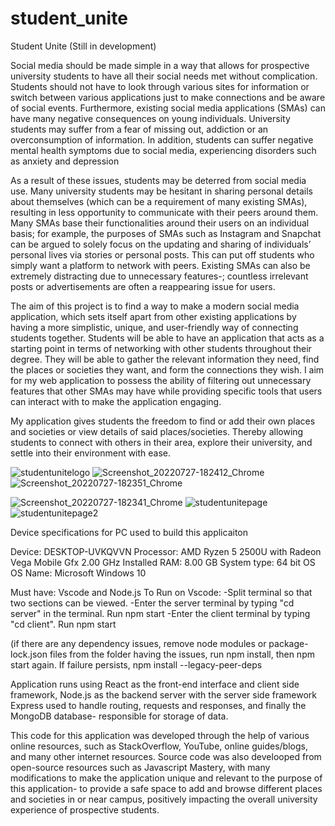 # student_unite

Student Unite (Still in development)

Social media should be made simple in a way that allows for prospective university students to have all their social needs met without complication. Students should not have to look through various sites for information or switch between various applications just to make connections and be aware of social events. Furthermore, existing social media applications (SMAs) can have many negative consequences on young individuals. University students may suffer from a fear of missing out, addiction or an overconsumption of information. In addition, students can suffer negative mental health symptoms due to social media, experiencing disorders such as anxiety and depression

As a result of these issues, students may be deterred from social media use. Many university students may be hesitant in sharing personal details about themselves (which can be a requirement of many existing SMAs), resulting in less opportunity to communicate with their peers around them. Many SMAs base their functionalities around their users on an individual basis; for example, the purposes of SMAs such as Instagram and Snapchat can be argued to solely focus on the updating and sharing of individuals’ personal lives via stories or personal posts. This can put off students who simply want a platform to network with peers. Existing SMAs can also be extremely distracting due to unnecessary features-; countless irrelevant posts or advertisements are often a reappearing issue for users.

The aim of this project is to find a way to make a modern social media application, which sets itself apart from other existing applications by having a more simplistic, unique, and user-friendly way of connecting students together. Students will be able to have an application that acts as a starting point in terms of networking with other students throughout their degree. They will be able to gather the relevant information they need, find the places or societies they want, and form the connections they wish. I aim for my web application to possess the ability of filtering out unnecessary features that other SMAs may have while providing specific tools that users can interact with to make the application engaging.

My application gives students the freedom to find or add their own places and societies or view details of said places/societies. Thereby allowing students to connect with others in their area, explore their university, and settle into their environment with ease.

![studentunitelogo](https://user-images.githubusercontent.com/44556944/196316647-e911cd57-2515-445d-8225-a9239f777541.png)
![Screenshot_20220727-182412_Chrome](https://user-images.githubusercontent.com/44556944/196317012-84f62c21-1799-457a-9a43-865e58f03ed3.jpg)
![Screenshot_20220727-182351_Chrome](https://user-images.githubusercontent.com/44556944/196317024-c8ade3b9-8b90-4922-a1cb-241507a1a51c.jpg)

![Screenshot_20220727-182341_Chrome](https://user-images.githubusercontent.com/44556944/196317028-b620cf38-0e37-4011-b289-d5dbddd58eb4.jpg)
![studentunitepage](https://user-images.githubusercontent.com/44556944/196317269-05b0058b-0aac-488b-87b5-9dbd5f9831ff.png)
![studentunitepage2](https://user-images.githubusercontent.com/44556944/196317281-852b59f9-d063-4749-af84-3fe290174826.png)

Device specifications for PC used to build this applicaiton

Device: DESKTOP-UVKQVVN
Processor: AMD Ryzen 5 2500U with Radeon Vega Mobile Gfx 2.00 GHz
Installed RAM: 8.00 GB 
System type: 64 bit OS
OS Name: Microsoft Windows 10


Must have: Vscode and Node.js
To Run on Vscode:
-Split terminal so that two sections can be viewed.
-Enter the server terminal by typing "cd server" in the terminal. Run npm start
-Enter the client terminal by typing "cd client". Run npm start


(if there are any dependency issues, remove node modules or package-lock.json files from the folder having the issues, run npm install, then npm start again.
If failure persists,  npm install --legacy-peer-deps


Application runs using React as the front-end interface and client side framework, Node.js as the backend server with the server side framework Express used to handle 
routing, requests and responses, and finally the MongoDB database- responsible for storage of data. 

This code for this application was developed through the help of various online resources, such as
StackOverflow, YouTube, online guides/blogs, and many other internet resources. Source code was also develooped from open-source resources such as Javascript Mastery, with many modifications to make the application unique and relevant to the purpose of this application- to provide a safe space to add and browse different places and societies in or near campus, positively impacting the overall university experience of prospective students.
